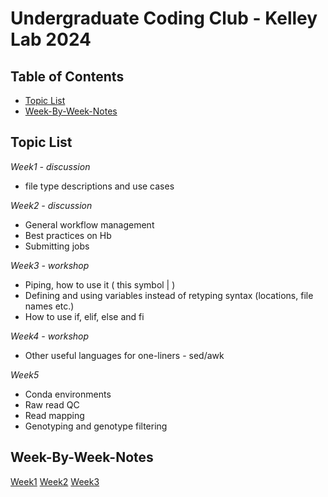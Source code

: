Undergraduate Coding Club - Kelley Lab 2024
================

## Table of Contents

[//]: # (BEGIN automated TOC section, any edits will be overwritten on next source refresh)

* [Topic List](#topic-list)
* [Week-By-Week-Notes](#week-notes)


## Topic List

*Week1 - discussion*
- file type descriptions and use cases
  
*Week2 - discussion*
- General workflow management
- Best practices on Hb
- Submitting jobs

*Week3 - workshop*
- Piping, how to use it ( this symbol | )
- Defining and using variables instead of retyping syntax (locations, file names etc.)
- How to use if, elif, else and fi

*Week4 - workshop*
- Other useful languages for one-liners - sed/awk

*Week5*
- Conda environments
- Raw read QC
- Read mapping
- Genotyping and genotype filtering


## Week-By-Week-Notes
[Week1](https://github.com/RishiDeKayne/Undergraduate_coding_club/blob/main/Week1.md)
[Week2](https://github.com/RishiDeKayne/Undergraduate_coding_club/blob/main/Week2.md)
[Week3](https://github.com/RishiDeKayne/Undergraduate_coding_club/blob/main/Week3.md)


